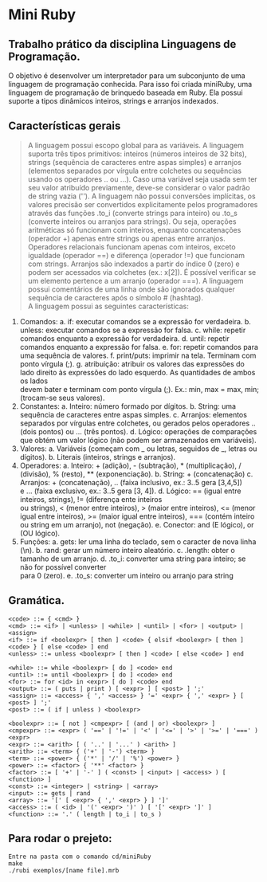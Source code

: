 
# Mini Ruby

## Trabalho prático da disciplina Linguagens de Programação.

O	 objetivo	 é	 desenvolver	 um	 interpretador	 para	 um subconjunto	 de	 uma	 linguagem	 de	 programação conhecida.	 Para	 isso	 foi	 criada	 miniRuby, uma	 linguagem	 de	 programação	 de	 brinquedo	 baseada	 em	 Ruby.	Ela	possui	suporte	a	tipos dinâmicos	inteiros,	strings	e	arranjos	indexados.

## Características gerais
> A	linguagem	possui	escopo	global	para	as	variáveis.	A	linguagem	suporta	três tipos	 primitivos:	 inteiros (números	 inteiros	 de	 32 bits),	 strings (sequência	 de	caracteres	entre	aspas	simples) e	arranjos (elementos	separados	por	vírgula	entre colchetes	 ou	 sequências	 usando	 os	 operadores	 .. ou	 ...).	 Caso	 uma	 variável	 seja	usada	sem	ter	seu	valor	atribuído	previamente,	deve-se	considerar	o	valor	padrão	de	 string	 vazia (''). A	 linguagem	 não	 possui	 conversões	 implícitas,	 os	 valores	precisão	ser	convertidos	explicitamente	pelos	programadores	através	das	funções	.to_i (converte	 strings	 para	inteiro)	 ou	.to_s (converte	inteiros	 ou	arranjos	 para	strings).	 Ou seja,	 operações	 aritméticas	 só	 funcionam	 com	 inteiros,	 enquanto	concatenações (operador	 +)	 apenas	 entre	 strings	 ou	 apenas	 entre	 arranjos.	Operadores	 relacionais	 funcionam	 apenas	 com	 inteiros,	 exceto	 igualdade	(operador	==)	e diferença	(operador	!=)	que	funcionam	com	strings.	Arranjos	são	indexados	a	partir	do	índice	0	(zero)	e	podem	ser	acessados	via	colchetes	(ex.:	x[2]).	É  possível	 verificar	 se	 um	 elemento	 pertence	 a	 um	 arranjo (operador	 ===).	 A	linguagem	 possui	 comentários	 de	 uma	 linha	 onde	 são ignorados	 qualquer	sequência	 de	 caracteres	 após	 o	 símbolo #	 (hashtag).	 </br>
> A	 linguagem	 possui	 as	seguintes	características:
1) Comandos:
a. if:	executar	comandos	se	a expressão for	verdadeira.	
b. unless: executar	comandos	se	a expressão for	falsa.
c. while:	repetir	comandos	enquanto	a	expressão	for verdadeira.
d. until:	repetir	comandos	enquanto	a	expressão	for falsa.
e. for: repetir	comandos	para	uma	sequência	de	valores.
f. print/puts: imprimir	na	tela. Terminam	com	ponto	vírgula	(;).
g. atribuição:	 atribuir	 os	 valores	 das	 expressões	 do	 lado	 direito	 às	
expressões	 do	 lado	 esquerdo. As	 quantidades	 de	 ambos	 os	 lados	
devem	 bater	 e	 terminam	 com	 ponto	 vírgula	 (;).
				Ex.:	min,	max	=	max,	min; (trocam-se	seus	valores).
2) Constantes:
a. Inteiro:	número	formado	por	dígitos.
b. String:	uma	sequência	de	caracteres	entre	aspas	simples.
c. Arranjos: elementos	 separados	 por	 vírgulas	 entre	 colchetes,	 ou	
gerados	pelos	operadores	..	(dois	pontos)	ou	...	(três	pontos).
d. Lógico:	operações	de	comparações	que	obtém	um	valor	lógico (não	
podem	ser	armazenados em	variáveis).
3) Valores:
a. Variáveis (começam	com	_	ou	letras,	seguidos	de	_,	letras	ou	dígitos).
b. Literais (inteiros,	strings e	arranjos).
4) Operadores:
a. Inteiro: + (adição),	 - (subtração),	 * (multiplicação),
/ (divisão),	% (resto),	** (exponenciação).
b. String:	+ (concatenação)
c. Arranjos:	+ (concatenação),	.. (faixa	inclusivo,	ex.:	3..5	gera	[3,4,5])	
e	...	(faixa	exclusivo,	ex.:	3..5	gera	[3,	4]).
d. Lógico: == (igual entre	inteiros,	strings),	!= (diferença ente	inteiros	
ou	 strings),	 < (menor entre	 inteiros),	 > (maior entre	 inteiros),	 <=
(menor	 igual entre	 inteiros),	 >= (maior	 igual entre	 inteiros), ===
(contém inteiro	ou	string	em	um	arranjo),	not (negação).
e. Conector: and (E	lógico),	or (OU	lógico).
5) Funções:
a. gets:	ler	uma	linha do	teclado,	sem	o	caracter	de	nova	linha	(\n).
b. rand: gerar	um	número	inteiro	aleatório.
c. .length: obter	o	tamanho	de	um	arranjo.
d. .to_i: converter	uma	string	para	inteiro;	se	não	for	possível	converter	
para	0	(zero).
e. .to_s: converter	um	inteiro	ou	arranjo	para	string

## Gramática.
```
<code> ::= { <cmd> }
<cmd> ::= <if> | <unless> | <while> | <until> | <for> | <output> | <assign>
<if> ::= if <boolexpr> [ then ] <code> { elsif <boolexpr> [ then ] <code> } [ else <code> ] end
<unless> ::= unless <boolexpr> [ then ] <code> [ else <code> ] end

<while> ::= while <boolexpr> [ do ] <code> end
<until> ::= until <boolexpr> [ do ] <code> end
<for> ::= for <id> in <expr> [ do ] <code> end
<output> ::= ( puts | print ) [ <expr> ] [ <post> ] ';'
<assign> ::= <access> { ',' <access> } '=' <expr> { ',' <expr> } [ <post> ] ';'
<post> ::= ( if | unless ) <boolexpr>

<boolexpr> ::= [ not ] <cmpexpr> [ (and | or) <boolexpr> ]
<cmpexpr> ::= <expr> ( '==' | '!=' | '<' | '<=' | '>' | '>=' | '===' ) <expr>
<expr> ::= <arith> [ ( '..' | '...' ) <arith> ]
<arith> ::= <term> { ('+' | '-') <term> }
<term> ::= <power> { ('*' | '/' | '%') <power> }
<power> ::= <factor> { '**' <factor> }
<factor> ::= [ '+' | '-' ] ( <const> | <input> | <access> ) [ <function> ]
<const> ::= <integer> | <string> | <array>
<input> ::= gets | rand
<array> ::= '[' [ <expr> { ',' <expr> } ] ']'
<access> ::= ( <id> | '(' <expr> ')' ) [ '[' <expr> ']' ]
<function> ::= '.' ( length | to_i | to_s )
```
	
## Para rodar o prejeto:
    Entre na pasta com o comando cd/miniRuby
    make
    ./rubi exemplos/[name file].mrb
